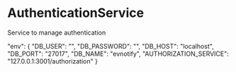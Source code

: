 # AuthenticationService
Service to manage authentication

"env": {
    "DB_USER": "",
    "DB_PASSWORD": "",
    "DB_HOST": "localhost",
    "DB_PORT": "27017",
    "DB_NAME": "evnotify",
    "AUTHORIZATION_SERVICE": "127.0.0.1:3001/authorization"
}
